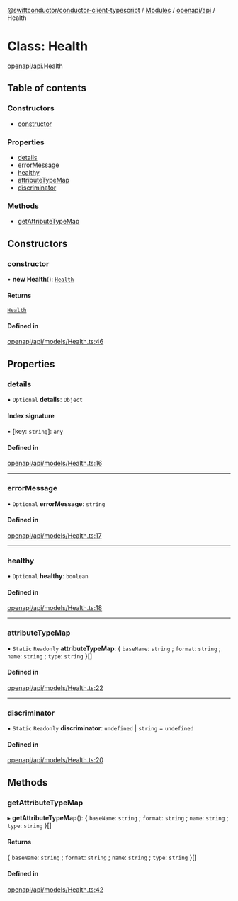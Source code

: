 [@swiftconductor/conductor-client-typescript](../README.md) / [Modules](../modules.md) / [openapi/api](../modules/openapi_api.md) / Health

# Class: Health

[openapi/api](../modules/openapi_api.md).Health

## Table of contents

### Constructors

- [constructor](openapi_api.Health.md#constructor)

### Properties

- [details](openapi_api.Health.md#details)
- [errorMessage](openapi_api.Health.md#errormessage)
- [healthy](openapi_api.Health.md#healthy)
- [attributeTypeMap](openapi_api.Health.md#attributetypemap)
- [discriminator](openapi_api.Health.md#discriminator)

### Methods

- [getAttributeTypeMap](openapi_api.Health.md#getattributetypemap)

## Constructors

### constructor

• **new Health**(): [`Health`](openapi_api.Health.md)

#### Returns

[`Health`](openapi_api.Health.md)

#### Defined in

[openapi/api/models/Health.ts:46](https://github.com/swift-conductor/conductor-client-typescript/blob/9866b7c/openapi/api/models/Health.ts#L46)

## Properties

### details

• `Optional` **details**: `Object`

#### Index signature

▪ [key: `string`]: `any`

#### Defined in

[openapi/api/models/Health.ts:16](https://github.com/swift-conductor/conductor-client-typescript/blob/9866b7c/openapi/api/models/Health.ts#L16)

___

### errorMessage

• `Optional` **errorMessage**: `string`

#### Defined in

[openapi/api/models/Health.ts:17](https://github.com/swift-conductor/conductor-client-typescript/blob/9866b7c/openapi/api/models/Health.ts#L17)

___

### healthy

• `Optional` **healthy**: `boolean`

#### Defined in

[openapi/api/models/Health.ts:18](https://github.com/swift-conductor/conductor-client-typescript/blob/9866b7c/openapi/api/models/Health.ts#L18)

___

### attributeTypeMap

▪ `Static` `Readonly` **attributeTypeMap**: \{ `baseName`: `string` ; `format`: `string` ; `name`: `string` ; `type`: `string`  }[]

#### Defined in

[openapi/api/models/Health.ts:22](https://github.com/swift-conductor/conductor-client-typescript/blob/9866b7c/openapi/api/models/Health.ts#L22)

___

### discriminator

▪ `Static` `Readonly` **discriminator**: `undefined` \| `string` = `undefined`

#### Defined in

[openapi/api/models/Health.ts:20](https://github.com/swift-conductor/conductor-client-typescript/blob/9866b7c/openapi/api/models/Health.ts#L20)

## Methods

### getAttributeTypeMap

▸ **getAttributeTypeMap**(): \{ `baseName`: `string` ; `format`: `string` ; `name`: `string` ; `type`: `string`  }[]

#### Returns

\{ `baseName`: `string` ; `format`: `string` ; `name`: `string` ; `type`: `string`  }[]

#### Defined in

[openapi/api/models/Health.ts:42](https://github.com/swift-conductor/conductor-client-typescript/blob/9866b7c/openapi/api/models/Health.ts#L42)
